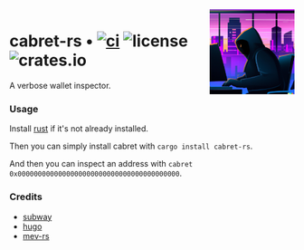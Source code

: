 <img align="right" width="150" height="150" top="100" src="./assets/cabret.png">

# cabret-rs • [![ci](https://github.com/abigger87/subway-rs/actions/workflows/ci.yaml/badge.svg)](https://github.com/abigger87/subway-rs/actions/workflows/ci.yaml) ![license](https://img.shields.io/badge/License-MIT-green.svg?label=license) ![crates.io](https://img.shields.io/crates/v/cabret-rs)


A verbose wallet inspector.


### Usage

Install [rust](https://www.rust-lang.org/tools/install) if it's not already installed.

Then you can simply install cabret with `cargo install cabret-rs`.

And then you can inspect an address with `cabret 0x0000000000000000000000000000000000000000`.


### Credits

- [subway](https://github.com/libevm/subway)
- [hugo](https://github.com/abigger87/subway-rs/tree/main/hugo)
- [mev-rs](https://github.com/abigger87/subway-rs/tree/main/mev-rs)
